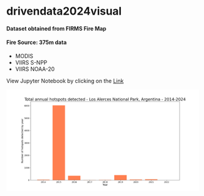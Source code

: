 # drivendata2024visual

#### **Dataset obtained from FIRMS Fire Map**

#### **Fire Source: 375m data**
  * MODIS
  * VIIRS S-NPP
  * VIIRS NOAA-20

View Jupyter Notebook by clicking on the  [Link](https://github.com/walterm128/drivendata2024visual/blob/main/VIIRSChallengeFinal.ipynb)

![alt](Annualhotspots2014-2024.png)

